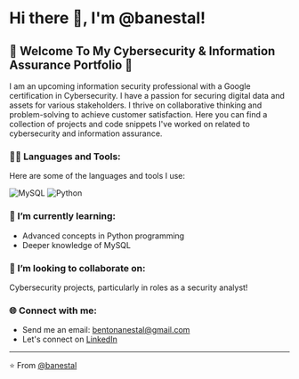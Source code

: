 # Hi there 👋, I'm @banestal!

## 🚀 Welcome To My Cybersecurity & Information Assurance Portfolio 🚀

I am an upcoming information security professional with a Google certification in Cybersecurity. I have a passion for securing digital data and assets for various stakeholders. I thrive on collaborative thinking and problem-solving to achieve customer satisfaction. Here you can find a collection of projects and code snippets I've worked on related to cybersecurity and information assurance.

### 👨‍💻 Languages and Tools:

Here are some of the languages and tools I use:

![MySQL](https://img.shields.io/badge/-MySQL-333333?style=flat&logo=mysql)
![Python](https://img.shields.io/badge/-Python-333333?style=flat&logo=python)

### 🌱 I’m currently learning: 

- Advanced concepts in Python programming
- Deeper knowledge of MySQL

### 💞️ I’m looking to collaborate on: 

Cybersecurity projects, particularly in roles as a security analyst!

### 🌐 Connect with me:

- Send me an email: [bentonanestal@gmail.com](mailto:bentonanestal@gmail.com)
- Let's connect on [LinkedIn](https://www.linkedin.com/in/banestal)

---
⭐️ From [@banestal](https://github.com/banestal)
<!---
banestal/banestal is a ✨ special ✨ repository because its `README.md` (this file) appears on your GitHub profile.
You can click the Preview link to take a look at your changes.
--->
